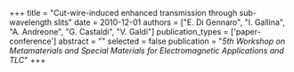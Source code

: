 +++
title = "Cut-wire-induced enhanced transmission through sub-wavelength slits"
date = 2010-12-01
authors = ["E. Di Gennaro", "I. Gallina", "A. Andreone", "G. Castaldi", "V. Galdi"]
publication_types = ['paper-conference']
abstract = ""
selected = false
publication = "*5th Workshop on Metamaterials and Special Materials for Electromagnetic Applications and TLC*"
+++

